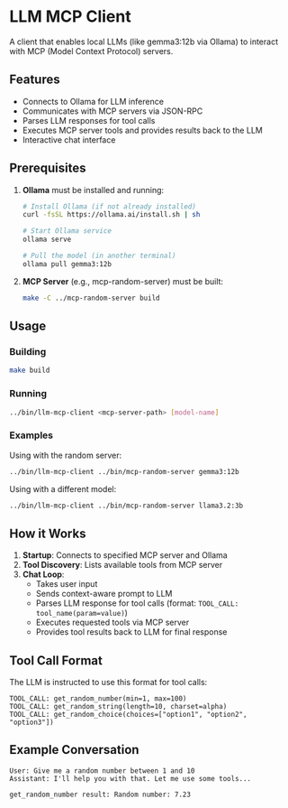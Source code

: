 # LLM MCP Client

A client that enables local LLMs (like gemma3:12b via Ollama) to interact with MCP (Model Context Protocol) servers.

## Features

- Connects to Ollama for LLM inference
- Communicates with MCP servers via JSON-RPC
- Parses LLM responses for tool calls
- Executes MCP server tools and provides results back to the LLM
- Interactive chat interface

## Prerequisites

1. **Ollama** must be installed and running:
   ```bash
   # Install Ollama (if not already installed)
   curl -fsSL https://ollama.ai/install.sh | sh
   
   # Start Ollama service
   ollama serve
   
   # Pull the model (in another terminal)
   ollama pull gemma3:12b
   ```

2. **MCP Server** (e.g., mcp-random-server) must be built:
   ```bash
   make -C ../mcp-random-server build
   ```

## Usage

### Building
```bash
make build
```

### Running
```bash
../bin/llm-mcp-client <mcp-server-path> [model-name]
```

### Examples

Using with the random server:
```bash
../bin/llm-mcp-client ../bin/mcp-random-server gemma3:12b
```

Using with a different model:
```bash
../bin/llm-mcp-client ../bin/mcp-random-server llama3.2:3b
```

## How it Works

1. **Startup**: Connects to specified MCP server and Ollama
2. **Tool Discovery**: Lists available tools from MCP server
3. **Chat Loop**: 
   - Takes user input
   - Sends context-aware prompt to LLM
   - Parses LLM response for tool calls (format: `TOOL_CALL: tool_name(param=value)`)
   - Executes requested tools via MCP server
   - Provides tool results back to LLM for final response

## Tool Call Format

The LLM is instructed to use this format for tool calls:
```
TOOL_CALL: get_random_number(min=1, max=100)
TOOL_CALL: get_random_string(length=10, charset=alpha)
TOOL_CALL: get_random_choice(choices=["option1", "option2", "option3"])
```

## Example Conversation

```
User: Give me a random number between 1 and 10
Assistant: I'll help you with that. Let me use some tools...

get_random_number result: Random number: 7.23